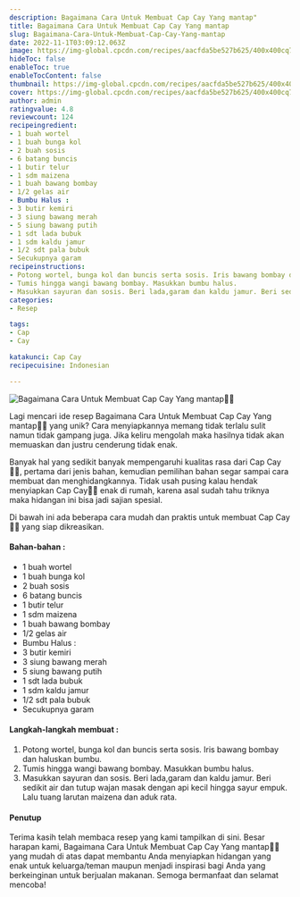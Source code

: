 ```yaml
---
description: Bagaimana Cara Untuk Membuat Cap Cay Yang mantap"
title: Bagaimana Cara Untuk Membuat Cap Cay Yang mantap
slug: Bagaimana-Cara-Untuk-Membuat-Cap-Cay-Yang-mantap
date: 2022-11-1T03:09:12.063Z
image: https://img-global.cpcdn.com/recipes/aacfda5be527b625/400x400cq70/photo.jpg
hideToc: false
enableToc: true
enableTocContent: false
thumbnail: https://img-global.cpcdn.com/recipes/aacfda5be527b625/400x400cq70/photo.jpg
cover: https://img-global.cpcdn.com/recipes/aacfda5be527b625/400x400cq70/photo.jpg
author: admin
ratingvalue: 4.8
reviewcount: 124
recipeingredient:
- 1 buah wortel
- 1 buah bunga kol
- 2 buah sosis
- 6 batang buncis
- 1 butir telur
- 1 sdm maizena
- 1 buah bawang bombay
- 1/2 gelas air
- Bumbu Halus :
- 3 butir kemiri
- 3 siung bawang merah
- 5 siung bawang putih
- 1 sdt lada bubuk
- 1 sdm kaldu jamur
- 1/2 sdt pala bubuk
- Secukupnya garam
recipeinstructions:
- Potong wortel, bunga kol dan buncis serta sosis. Iris bawang bombay dan haluskan bumbu.
- Tumis hingga wangi bawang bombay. Masukkan bumbu halus.
- Masukkan sayuran dan sosis. Beri lada,garam dan kaldu jamur. Beri sedikit air dan tutup wajan masak dengan api kecil hingga sayur empuk. Lalu tuang larutan maizena dan aduk rata.
categories:
- Resep

tags:
- Cap
- Cay

katakunci: Cap Cay
recipecuisine: Indonesian

---
```


![Bagaimana Cara Untuk Membuat Cap Cay Yang mantap👩‍🍳](https://img-global.cpcdn.com/recipes/aacfda5be527b625/400x400cq70/photo.jpg)

Lagi mencari ide resep Bagaimana Cara Untuk Membuat Cap Cay Yang mantap👩‍🍳 yang unik? Cara menyiapkannya memang tidak terlalu sulit namun tidak gampang juga. Jika keliru mengolah maka hasilnya tidak akan memuaskan dan justru cenderung tidak enak.

Banyak hal yang sedikit banyak mempengaruhi kualitas rasa dari Cap Cay👩‍🍳, pertama dari jenis bahan, kemudian pemilihan bahan segar sampai cara membuat dan menghidangkannya. Tidak usah pusing kalau hendak menyiapkan Cap Cay👩‍🍳 enak di rumah, karena asal sudah tahu triknya maka hidangan ini bisa jadi sajian spesial.

Di bawah ini ada beberapa cara mudah dan praktis untuk membuat Cap Cay👩‍🍳 yang siap dikreasikan.

<!--inarticleads1-->

#### Bahan-bahan :

- 1 buah wortel
- 1 buah bunga kol
- 2 buah sosis
- 6 batang buncis
- 1 butir telur
- 1 sdm maizena
- 1 buah bawang bombay
- 1/2 gelas air
- Bumbu Halus :
- 3 butir kemiri
- 3 siung bawang merah
- 5 siung bawang putih
- 1 sdt lada bubuk
- 1 sdm kaldu jamur
- 1/2 sdt pala bubuk
- Secukupnya garam

<!--inarticleads2-->

#### Langkah-langkah membuat :

1. Potong wortel, bunga kol dan buncis serta sosis. Iris bawang bombay dan haluskan bumbu.
1. Tumis hingga wangi bawang bombay. Masukkan bumbu halus.
1. Masukkan sayuran dan sosis. Beri lada,garam dan kaldu jamur. Beri sedikit air dan tutup wajan masak dengan api kecil hingga sayur empuk. Lalu tuang larutan maizena dan aduk rata.

#### Penutup

Terima kasih telah membaca resep yang kami tampilkan di sini. Besar harapan kami, Bagaimana Cara Untuk Membuat Cap Cay Yang mantap👩‍🍳 yang mudah di atas dapat membantu Anda menyiapkan hidangan yang enak untuk keluarga/teman maupun menjadi inspirasi bagi Anda yang berkeinginan untuk berjualan makanan. Semoga bermanfaat dan selamat mencoba!